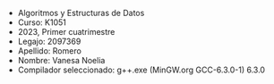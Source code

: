 + Algoritmos y Estructuras de Datos
+ Curso: K1051
+ 2023, Primer cuatrimestre
+ Legajo: 2097369
+ Apellido: Romero
+ Nombre: Vanesa Noelia
+ Compilador seleccionado: g++.exe (MinGW.org GCC-6.3.0-1) 6.3.0 
